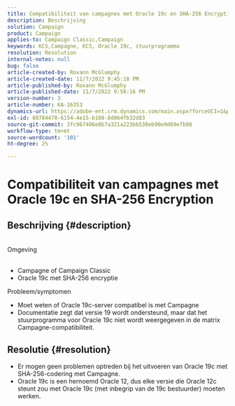 ```yaml
---
title: Compatibiliteit van campagnes met Oracle 19c en SHA-256 Encryption
description: Beschrijving
solution: Campaign
product: Campaign
applies-to: Campaign Classic,Campaign
keywords: KCS,Campagne, KCS, Oracle 19c, stuurprogramma
resolution: Resolution
internal-notes: null
bug: false
article-created-by: Roxann McGlumphy
article-created-date: 11/7/2022 9:45:18 PM
article-published-by: Roxann McGlumphy
article-published-date: 11/7/2022 9:58:16 PM
version-number: 3
article-number: KA-16353
dynamics-url: https://adobe-ent.crm.dynamics.com/main.aspx?forceUCI=1&pagetype=entityrecord&etn=knowledgearticle&id=391fe572-e55e-ed11-9561-6045bd006704
exl-id: 80784478-6154-4e15-b188-8d064fb32d83
source-git-commit: 3fc967406e8b7a321a223bb538eb90e9d69e7b98
workflow-type: tm+mt
source-wordcount: '101'
ht-degree: 2%

---
```


# Compatibiliteit van campagnes met Oracle 19c en SHA-256 Encryption

## Beschrijving {#description}

<br>Omgeving<br><br>
- Campagne of Campaign Classic
- Oracle 19c met SHA-256 encryptie

Probleem/symptomen
- Moet weten of Oracle 19c-server compatibel is met Campagne
- Documentatie zegt dat versie 19 wordt ondersteund, maar dat het stuurprogramma voor Oracle 19c niet wordt weergegeven in de matrix Campagne-compatibiliteit.



## Resolutie {#resolution}


- Er mogen geen problemen optreden bij het uitvoeren van Oracle 19c met SHA-256-codering met Campagne.
- Oracle 19c is een hernoemd Oracle 12, dus elke versie die Oracle 12c steunt zou met Oracle 19c (met inbegrip van de 19c bestuurder) moeten werken.
